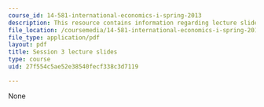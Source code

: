 ```yaml
---
course_id: 14-581-international-economics-i-spring-2013
description: This resource contains information regarding lecture slide 3.
file_location: /coursemedia/14-581-international-economics-i-spring-2013/27f554c5ae52e38540fecf338c3d7119_MIT14_581S13_Lecslides3.pdf
file_type: application/pdf
layout: pdf
title: Session 3 lecture slides
type: course
uid: 27f554c5ae52e38540fecf338c3d7119

---
```

None